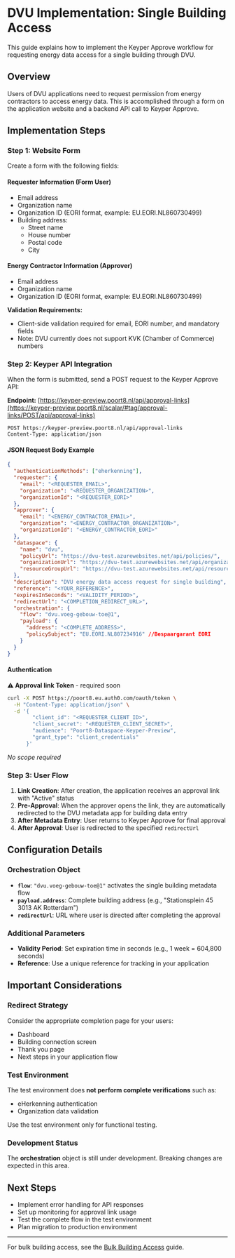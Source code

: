 # DVU Implementation: Single Building Access

This guide explains how to implement the Keyper Approve workflow for requesting energy data access for a single building through DVU.

## Overview

Users of DVU applications need to request permission from energy contractors to access energy data. This is accomplished through a form on the application website and a backend API call to Keyper Approve.

## Implementation Steps

### Step 1: Website Form

Create a form with the following fields:

#### Requester Information (Form User)

- Email address
- Organization name
- Organization ID (EORI format, example: EU.EORI.NL860730499)
- Building address:
  - Street name
  - House number  
  - Postal code
  - City

#### Energy Contractor Information (Approver)

- Email address
- Organization name
- Organization ID (EORI format, example: EU.EORI.NL860730499)

**Validation Requirements:**
- Client-side validation required for email, EORI number, and mandatory fields
- Note: DVU currently does not support KVK (Chamber of Commerce) numbers

### Step 2: Keyper API Integration

When the form is submitted, send a POST request to the Keyper Approve API:

**Endpoint:** [https://keyper-preview.poort8.nl/api/approval-links](https://keyper-preview.poort8.nl/scalar/#tag/approval-links/POST/api/approval-links)

```http
POST https://keyper-preview.poort8.nl/api/approval-links
Content-Type: application/json
```

#### JSON Request Body Example

```json
{
  "authenticationMethods": ["eherkenning"],
  "requester": {
    "email": "<REQUESTER_EMAIL>",
    "organization": "<REQUESTER_ORGANIZATION>",
    "organizationId": "<REQUESTER_EORI>"
  },
  "approver": {
    "email": "<ENERGY_CONTRACTOR_EMAIL>",
    "organization": "<ENERGY_CONTRACTOR_ORGANIZATION>",
    "organizationId": "<ENERGY_CONTRACTOR_EORI>"
  },
  "dataspace": {
    "name": "dvu",
    "policyUrl": "https://dvu-test.azurewebsites.net/api/policies/",
    "organizationUrl": "https://dvu-test.azurewebsites.net/api/organization-registry/__ORGANIZATIONID__",
    "resourceGroupUrl": "https://dvu-test.azurewebsites.net/api/resourcegroups/"
  },
  "description": "DVU energy data access request for single building",
  "reference": "<YOUR_REFERENCE>",
  "expiresInSeconds": "<VALIDITY_PERIOD>",
  "redirectUrl": "<COMPLETION_REDIRECT_URL>",
  "orchestration": {
    "flow": "dvu.voeg-gebouw-toe@1",
    "payload": {
      "address": "<COMPLETE_ADDRESS>",
      "policySubject": "EU.EORI.NL807234916" //Bespaargarant EORI
    }
  }
}
```

#### **Authentication**

**⚠️ Approval link Token** - required soon

```bash
curl -X POST https://poort8.eu.auth0.com/oauth/token \
  -H "Content-Type: application/json" \
  -d '{
        "client_id": "<REQUESTER_CLIENT_ID>",
        "client_secret": "<REQUESTER_CLIENT_SECRET>",
        "audience": "Poort8-Dataspace-Keyper-Preview",
        "grant_type": "client_credentials"
      }'
```

*No scope required*

### Step 3: User Flow

1. **Link Creation**: After creation, the application receives an approval link with "Active" status
2. **Pre-Approval**: When the approver opens the link, they are automatically redirected to the DVU metadata app for building data entry
3. **After Metadata Entry**: User returns to Keyper Approve for final approval
4. **After Approval**: User is redirected to the specified `redirectUrl`

## Configuration Details

### Orchestration Object

- **`flow`**: `"dvu.voeg-gebouw-toe@1"` activates the single building metadata flow
- **`payload.address`**: Complete building address (e.g., "Stationsplein 45 3013 AK Rotterdam")
- **`redirectUrl`**: URL where user is directed after completing the approval

### Additional Parameters

- **Validity Period**: Set expiration time in seconds (e.g., 1 week = 604,800 seconds)
- **Reference**: Use a unique reference for tracking in your application

## Important Considerations

### Redirect Strategy

Consider the appropriate completion page for your users:
- Dashboard
- Building connection screen  
- Thank you page
- Next steps in your application flow

### Test Environment

The test environment does **not perform complete verifications** such as:
- eHerkenning authentication
- Organization data validation

Use the test environment only for functional testing.

### Development Status

The **orchestration** object is still under development. Breaking changes are expected in this area.

## Next Steps

- Implement error handling for API responses
- Set up monitoring for approval link usage
- Test the complete flow in the test environment
- Plan migration to production environment

---

For bulk building access, see the [Bulk Building Access](bulk-buildings.md) guide.
